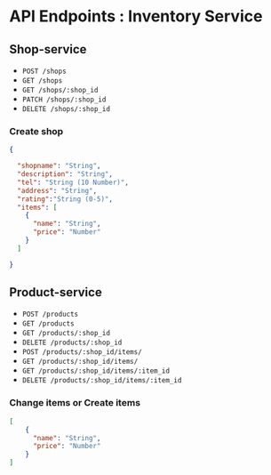 # API Endpoints : Inventory Service

## Shop-service

- `POST /shops`
- `GET /shops`
- `GET /shops/:shop_id`
- `PATCH /shops/:shop_id`
- `DELETE /shops/:shop_id`

### Create shop
```json
{

  "shopname": "String",
  "description": "String",
  "tel": "String (10 Number)",
  "address": "String",
  "rating":"String (0-5)",
  "items": [
    {
      "name": "String",
      "price": "Number"
    }
  ]

}
```

## Product-service

- `POST /products`
- `GET /products`
- `GET /products/:shop_id`
- `DELETE /products/:shop_id`
- `POST /products/:shop_id/items/`
- `GET /products/:shop_id/items/`
- `GET /products/:shop_id/items/:item_id`
- `DELETE /products/:shop_id/items/:item_id`

### Change items or Create items
```json
[
    {
      "name": "String",
      "price": "Number"
    }
]
```
